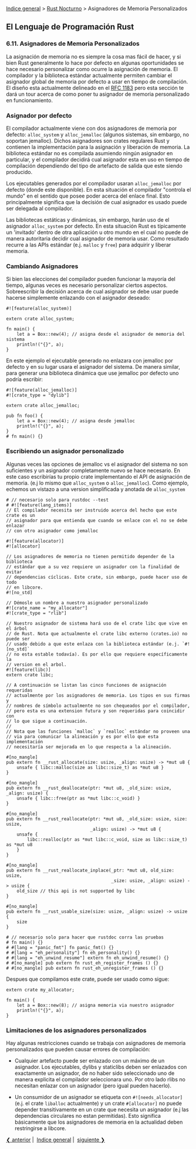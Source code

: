 [Indice general](_index.md) > [Rust Nocturno](ch06-00-nightly-rust.md) >
Asignadores de Memoria Personalizados

## El Lenguaje de Programación Rust

### 6.11. Asignadores de Memoria Personalizados

La asignación de memoria no es siempre la cosa mas fácil de hacer, y si bien
Rust generalmente lo hace por defecto en algunas oportunidades se hace necesario
personalizar como ocurre la asignación de memoria. El compilador y la biblioteca
estándar actualmente permiten cambiar el asignador global de memoria por defecto
a usar en tiempo de compilación. El diseño esta actualmente delineado en el
[RFC 1183][rfc] pero esta sección te dará un tour acerca de como poner tu
asignador de memoria personalizado en funcionamiento.

[rfc]: https://github.com/rust-lang/rfcs/blob/master/text/1183-swap-out-jemalloc.md

### Asignador por defecto

El compilador actualmente viene con dos asignadores de memoria por defecto:
`alloc_system` y `alloc_jemalloc` (algunos sistemas, sin embargo, no soportan
jemalloc). Dichos asignadores son crates regulares Rust y contienen la
implementación para la asignación y liberación de memoria. La biblioteca
estándar no es compilada asumiendo ningún asignador en particular, y el
compilador decidirá cual asignador esta en uso en tiempo de compilación
dependiendo del tipo de artefacto de salida que este siendo producido.

Los ejecutables generados por el compilador usaran `alloc_jemalloc` por defecto
(donde este disponible). En esta situación el compilador "controla el mundo" en
el sentido que posee poder acerca del enlace final. Esto principalmente
significa que la decisión de cual asignador es usado puede ser delegada al
compilador.

Las bibliotecas estáticas y dinámicas, sin embargo, harán uso de el asignador
`alloc_system` por defecto. En esta situación Rust es típicamente un 'invitado'
dentro de otra aplicación u otro mundo en el cual no puede de manera autoritaria
decidir cual asignador de memoria usar. Como resultado recurre a las APIs
estándar (e.j. `malloc` y `free`) para adquirir y liberar memoria.

### Cambiando Asignadores

Si bien las elecciones del compilador pueden funcionar la mayoría del tiempo,
algunas veces es necesario personalizar ciertos aspectos. Sobreescribir la
decisión acerca de cual asignador se debe usar puede hacerse simplemente
enlazando con el asignador deseado:

```rust,no_run
#![feature(alloc_system)]

extern crate alloc_system;

fn main() {
    let a = Box::new(4); // asigna desde el asignador de memoria del sistema
    println!("{}", a);
}
```

En este ejemplo el ejecutable generado no enlazara con jemalloc por defecto y en
su lugar usara el asignador del sistema. De manera similar, para generar una
biblioteca dinámica que use jemalloc por defecto uno podría escribir:

```rust,ignore
#![feature(alloc_jemalloc)]
#![crate_type = "dylib"]

extern crate alloc_jemalloc;

pub fn foo() {
    let a = Box::new(4); // asigna desde jemalloc
    println!("{}", a);
}
# fn main() {}
```

### Escribiendo un asignador personalizado

Algunas veces las opciones de jemalloc vs el asignador del sistema no son
suficientes y un asignador completamente nuevo se hace necesario. En este caso
escribirías tu propio crate implementando el API de asignación de memoria. (e.j
lo mismo que `alloc_system` o `alloc_jemalloc`). Como ejemplo, echemos un
vistazo a una version simplificada y anotada de `alloc_system`

```rust,no_run
# // necesario solo para rustdoc --test
# #![feature(lang_items)]
// El compilador necesita ser instruido acerca del hecho que este crate es un
// asignador para que entienda que cuando se enlace con el no se debe enlazar
// con otro asignador como jemalloc

#![feature(allocator)]
#![allocator]

// Los asignadores de memoria no tienen permitido depender de la biblioteca
// estándar que a su vez requiere un asignador con la finalidad de evitar
// dependencias cíclicas. Este crate, sin embargo, puede hacer uso de todo
// en libcore.
#![no_std]

// Démosle un nombre a nuestro asignador personalizado
#![crate_name = "my_allocator"]
#![crate_type = "rlib"]

// Nuestro asignador de sistema hará uso de el crate libc que vive en el árbol
// de Rust. Nota que actualmente el crate libc externo (crates.io) no puede ser
// usado debido a que este enlaza con la biblioteca estándar (e.j. `#![no_std]`
// no esta estable todavía). Es por ello que requiere específicamente la
// version en el arbol.
#![feature(libc)]
extern crate libc;

// A continuación se listan las cinco funciones de asignación requeridas
// actualmente por los asignadores de memoria. Los tipos en sus firmas y
// nombres de símbolo actualmente no son chequeados por el compilador,
// pero esta es una extension futura y son requeridas para coincidir con
// lo que sigue a continuación.
//
// Nota que las funciones `malloc` y `realloc` estándar no proveen una
// via para comunicar la alineación y es por ello que esta implementación
// necesitaría ser mejorada en lo que respecta a la alineación.

#[no_mangle]
pub extern fn __rust_allocate(size: usize, _align: usize) -> *mut u8 {
    unsafe { libc::malloc(size as libc::size_t) as *mut u8 }
}

#[no_mangle]
pub extern fn __rust_deallocate(ptr: *mut u8, _old_size: usize, _align: usize) {
    unsafe { libc::free(ptr as *mut libc::c_void) }
}

#[no_mangle]
pub extern fn __rust_reallocate(ptr: *mut u8, _old_size: usize, size: usize,
                                _align: usize) -> *mut u8 {
    unsafe {
        libc::realloc(ptr as *mut libc::c_void, size as libc::size_t) as *mut u8
    }
}

#[no_mangle]
pub extern fn __rust_reallocate_inplace(_ptr: *mut u8, old_size: usize,
                                        _size: usize, _align: usize) -> usize {
    old_size // this api is not supported by libc
}

#[no_mangle]
pub extern fn __rust_usable_size(size: usize, _align: usize) -> usize {
    size
}

# // necesario solo para hacer que rustdoc corra las pruebas
# fn main() {}
# #[lang = "panic_fmt"] fn panic_fmt() {}
# #[lang = "eh_personality"] fn eh_personality() {}
# #[lang = "eh_unwind_resume"] extern fn eh_unwind_resume() {}
# #[no_mangle] pub extern fn rust_eh_register_frames () {}
# #[no_mangle] pub extern fn rust_eh_unregister_frames () {}
```

Despues que compilamos este crate, puede ser usado como sigue:

```rust,ignore
extern crate my_allocator;

fn main() {
    let a = Box::new(8); // asigna memoria via nuestro asignador
    println!("{}", a);
}
```

### Limitaciones de los asignadores personalizados

Hay algunas restricciones cuando se trabaja con asignadores de memoria
personalizados que pueden causar errores de compilación:

* Cualquier artefacto puede ser enlazado con un máximo de un asignador. Los
ejecutables, dylibs y staticlibs deben ser enlazados con exactamente un
asignador, de no haber sido seleccionado uno de manera explicita el compilador
seleccionara uno. Por otro lado rlibs no necesitan enlazar con un asignador
(pero igual pueden hacerlo).

* Un consumidor de un asignador se etiqueta con `#![needs_allocator]` (e.j. el
crate `liballoc` actualmente) y un crate `#[allocator]` no puede depender
transitivamente en un crate que necesita un asignador (e.j las dependencias
circulares no estan permitidas). Esto significa básicamente que los asignadores
de memoria en la actualidad deben restringirse a libcore.

[❮ anterior](ch06-10-associated-constants.md)&nbsp;|&nbsp;
[Indice general](_index.md)&nbsp;|&nbsp;
[siguiente ❯](ch07-00-glossary.md)
